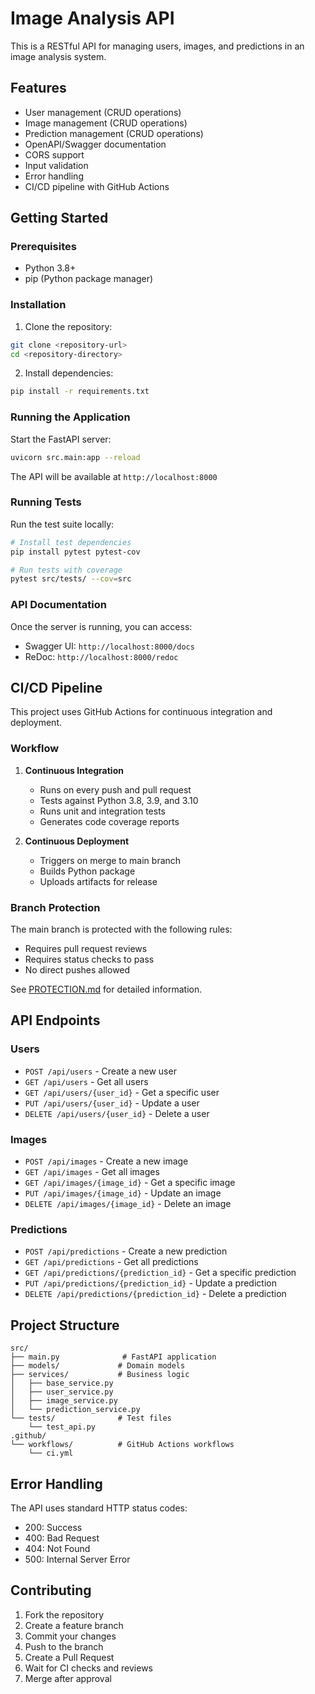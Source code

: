 # Image Analysis API

This is a RESTful API for managing users, images, and predictions in an image analysis system.

## Features

- User management (CRUD operations)
- Image management (CRUD operations)
- Prediction management (CRUD operations)
- OpenAPI/Swagger documentation
- CORS support
- Input validation
- Error handling
- CI/CD pipeline with GitHub Actions

## Getting Started

### Prerequisites

- Python 3.8+
- pip (Python package manager)

### Installation

1. Clone the repository:
```bash
git clone <repository-url>
cd <repository-directory>
```

2. Install dependencies:
```bash
pip install -r requirements.txt
```

### Running the Application

Start the FastAPI server:
```bash
uvicorn src.main:app --reload
```

The API will be available at `http://localhost:8000`

### Running Tests

Run the test suite locally:
```bash
# Install test dependencies
pip install pytest pytest-cov

# Run tests with coverage
pytest src/tests/ --cov=src
```

### API Documentation

Once the server is running, you can access:
- Swagger UI: `http://localhost:8000/docs`
- ReDoc: `http://localhost:8000/redoc`

## CI/CD Pipeline

This project uses GitHub Actions for continuous integration and deployment.

### Workflow

1. **Continuous Integration**
   - Runs on every push and pull request
   - Tests against Python 3.8, 3.9, and 3.10
   - Runs unit and integration tests
   - Generates code coverage reports

2. **Continuous Deployment**
   - Triggers on merge to main branch
   - Builds Python package
   - Uploads artifacts for release

### Branch Protection

The main branch is protected with the following rules:
- Requires pull request reviews
- Requires status checks to pass
- No direct pushes allowed

See [PROTECTION.md](PROTECTION.md) for detailed information.

## API Endpoints

### Users

- `POST /api/users` - Create a new user
- `GET /api/users` - Get all users
- `GET /api/users/{user_id}` - Get a specific user
- `PUT /api/users/{user_id}` - Update a user
- `DELETE /api/users/{user_id}` - Delete a user

### Images

- `POST /api/images` - Create a new image
- `GET /api/images` - Get all images
- `GET /api/images/{image_id}` - Get a specific image
- `PUT /api/images/{image_id}` - Update an image
- `DELETE /api/images/{image_id}` - Delete an image

### Predictions

- `POST /api/predictions` - Create a new prediction
- `GET /api/predictions` - Get all predictions
- `GET /api/predictions/{prediction_id}` - Get a specific prediction
- `PUT /api/predictions/{prediction_id}` - Update a prediction
- `DELETE /api/predictions/{prediction_id}` - Delete a prediction

## Project Structure

```
src/
├── main.py              # FastAPI application
├── models/             # Domain models
├── services/           # Business logic
│   ├── base_service.py
│   ├── user_service.py
│   ├── image_service.py
│   └── prediction_service.py
└── tests/              # Test files
    └── test_api.py
.github/
└── workflows/          # GitHub Actions workflows
    └── ci.yml
```

## Error Handling

The API uses standard HTTP status codes:
- 200: Success
- 400: Bad Request
- 404: Not Found
- 500: Internal Server Error

## Contributing

1. Fork the repository
2. Create a feature branch
3. Commit your changes
4. Push to the branch
5. Create a Pull Request
6. Wait for CI checks and reviews
7. Merge after approval 